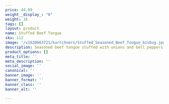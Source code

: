 ```yaml
---
price: 44.99
weight__display_: "0"
weight: 16
tags: []
layout: product
name: Stuffed Beef Tongue
sku: 112
image: "/v1620663721/kartchners/Stuffed_Seasoned_Beef_Tongue_bzsbug.jpg"
description: Seasoned beef tongue stuffed with onions and bell peppers
product_options: []
meta_title: ''
meta_description: ''
social_image: ''
canonical: ''
banner_image: ''
banner_format: ''
banner_class: ''
banner_alt: ''

---
```

